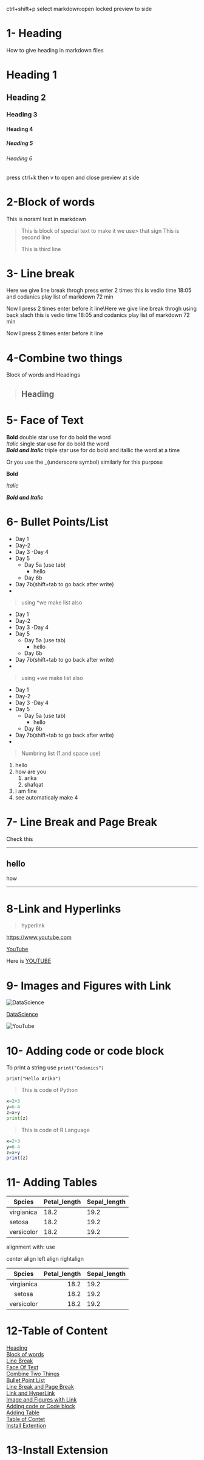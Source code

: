 ctrl+shift+p
select  markdown:open locked preview to side
# 1- Heading
How to give heading in markdown files
# Heading 1
## Heading 2
### Heading 3
#### Heading 4
##### Heading 5
###### Heading 6
press ctrl+k then v to open and close preview at side

# 2-Block of words

This is noraml text in markdown
>This is block of special text to make it we use> that sign
>This is second line
>
>This is third line

# 3- Line break

Here we give line break throgh press enter 2 times this is vedio time 18:05 and codanics play list of markdown 72 min

Now I press 2 times enter before it line\Here we give line break throgh using back slach this is vedio time 18:05 and codanics play list of markdown 72 min

Now I press 2 times enter before it line

# 4-Combine two things 

Block of words and Headings
> ## Heading

# 5- Face of Text

**Bold**    double star use for do bold the word\
*Italic*    single star use for do bold the word\
***Bold and Italic***   triple star use for do bold and itallic the word at a time

Or you use the _(underscore symbol) similarly for this purpose

__Bold__

_Italic_

___Bold and Italic___

# 6- Bullet Points/List

- Day 1
- Day-2
- Day 3  -Day 4
- Day 5
  - Day 5a (use tab)
    - hello
  - Day 6b
- Day 7b(shift+tab to go back after write)
-

> using *we make list also


* Day 1
* Day-2
* Day 3  -Day 4
* Day 5
  * Day 5a (use tab)
    * hello
  * Day 6b
* Day 7b(shift+tab to go back after write)
* 

> using +we make list also

+ Day 1
+ Day-2
+ Day 3  -Day 4
+ Day 5
  + Day 5a (use tab)
    + hello
  + Day 6b
+ Day 7b(shift+tab to go back after write)
+ 

> Numbring list (1.and space use)

1. hello
2. how are you
   1. arika
   2. shafqat
3. i am fine
4. see automaticaly make 4

# 7- Line Break and Page Break

Check this
___
 
 hello
---
how
***

# 8-Link and Hyperlinks

>hyperlink

<https://www.youtube.com>

[YouTube](https://www.youtube.com)

[YouTube]: https://www.youtube.com
Here is [YOUTUBE][YouTube]

# 9- Images and Figures with Link

![DataScience](Capture.PNG)

[DataScience](Capture.PNG)

![YouTube](https://www.youtube.com)

# 10- Adding code or code block

To print a string use `print("Codanics")`

`print("Hello Arika")`

>This is code of Python

```python
x=2+3
y=6-4
z=x+y
print(z)
```

>This is code of R Language

```r
x=2+3
y=6-4
z=x+y
print(z)
```
# 11- Adding Tables

| Spcies | Petal_length| Sepal_length|
|--------|-------------|-------------|
| virgianica | 18.2 | 19.2 |
| setosa | 18.2 | 19.2 |
| versicolor | 18.2 | 19.2 |

alignment with: use
  
center align  left align  rightalign

| Spcies | Petal_length| Sepal_length|
|:--------:|-------------:|:-------------|
| virgianica | 18.2 | 19.2 |
| setosa | 18.2 | 19.2 |
| versicolor | 18.2 | 19.2 |

# 12-Table of Content 

[Heading](#1--heading)\
[Block of words](#2-block-of-words)\
[Line Break](#3--line-break)\
[Face Of Text](#5--face-of-text)\
[Combine Two Things](#4-combine-two-things)\
[Bullet Point List](#6--bullet-pointslist)\
[Line Break and Page Break](#7--line-break-and-page-break)\
[Link and HyperLink](#8-link-and-hyperlinks)\
[Image and Figures with Link](#9--images-and-figures-with-link)\
[Adding code or Code block](#10--adding-code-or-code-block)\
[Adding Table](#11--adding-tables)\
[Table of Contet](#12-table-of-content)\
[Install Extention](#13-install-extension)

# 13-Install Extension

